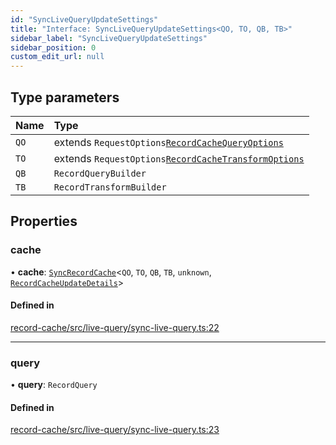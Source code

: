 ```yaml
---
id: "SyncLiveQueryUpdateSettings"
title: "Interface: SyncLiveQueryUpdateSettings<QO, TO, QB, TB>"
sidebar_label: "SyncLiveQueryUpdateSettings"
sidebar_position: 0
custom_edit_url: null
---
```


## Type parameters

| Name | Type |
| :------ | :------ |
| `QO` | extends `RequestOptions`[`RecordCacheQueryOptions`](RecordCacheQueryOptions.md) |
| `TO` | extends `RequestOptions`[`RecordCacheTransformOptions`](RecordCacheTransformOptions.md) |
| `QB` | `RecordQueryBuilder` |
| `TB` | `RecordTransformBuilder` |

## Properties

### cache

• **cache**: [`SyncRecordCache`](../classes/SyncRecordCache.md)<`QO`, `TO`, `QB`, `TB`, `unknown`, [`RecordCacheUpdateDetails`](RecordCacheUpdateDetails.md)\>

#### Defined in

[record-cache/src/live-query/sync-live-query.ts:22](https://github.com/orbitjs/orbit/blob/6e0cbd41/packages/@orbit/record-cache/src/live-query/sync-live-query.ts#L22)

___

### query

• **query**: `RecordQuery`

#### Defined in

[record-cache/src/live-query/sync-live-query.ts:23](https://github.com/orbitjs/orbit/blob/6e0cbd41/packages/@orbit/record-cache/src/live-query/sync-live-query.ts#L23)
